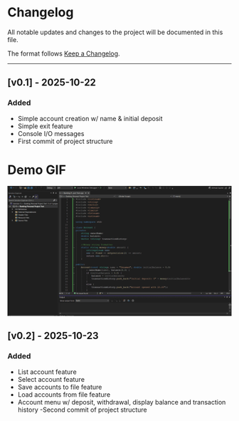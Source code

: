 # Changelog

All notable updates and changes to the project will be documented in this file.

The format follows [Keep a Changelog](https://keepchangelog.com/en/1.0.0/).

----------------------------------------------------------------

## [v0.1] - 2025-10-22
### Added
- Simple account creation w/ name & initial deposit
- Simple exit feature
- Console I/O messages
- First commit of project structure

# Demo GIF

![Program Demo](images/demo.gif)

## [v0.2] - 2025-10-23
### Added
- List account feature
- Select account feature
- Save accounts to file feature
- Load accounts from file feature
- Account menu w/ deposit, withdrawal, display balance and transaction history
-Second commit of project structure